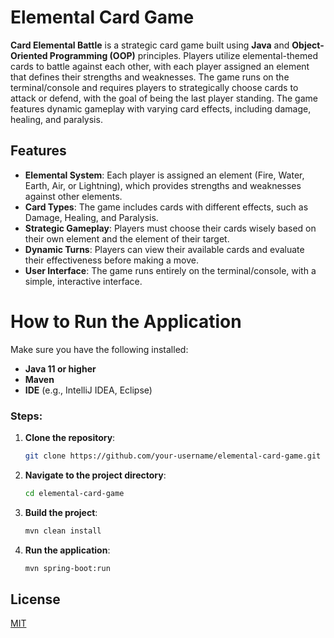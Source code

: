 # Elemental Card Game

**Card Elemental Battle** is a strategic card game built using **Java** and **Object-Oriented Programming (OOP)** principles. Players utilize elemental-themed cards to battle against each other, with each player assigned an element that defines their strengths and weaknesses. The game runs on the terminal/console and requires players to strategically choose cards to attack or defend, with the goal of being the last player standing. The game features dynamic gameplay with varying card effects, including damage, healing, and paralysis.

## Features

- **Elemental System**: Each player is assigned an element (Fire, Water, Earth, Air, or Lightning), which provides strengths and weaknesses against other elements.
- **Card Types**: The game includes cards with different effects, such as Damage, Healing, and Paralysis.
- **Strategic Gameplay**: Players must choose their cards wisely based on their own element and the element of their target.
- **Dynamic Turns**: Players can view their available cards and evaluate their effectiveness before making a move.
- **User Interface**: The game runs entirely on the terminal/console, with a simple, interactive interface.

# How to Run the Application

Make sure you have the following installed:

- **Java 11 or higher**
- **Maven**
- **IDE** (e.g., IntelliJ IDEA, Eclipse)

### Steps:

1. **Clone the repository**:
   ```bash
   git clone https://github.com/your-username/elemental-card-game.git
2. **Navigate to the project directory**:
   ```bash
   cd elemental-card-game
3. **Build the project**:
    ```bash
   mvn clean install
4. **Run the application**:
   ```bash
   mvn spring-boot:run

## License

[MIT](https://choosealicense.com/licenses/mit/)
